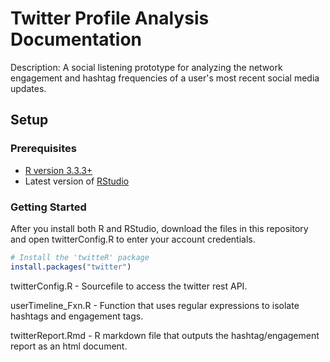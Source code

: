 # Twitter Profile Analysis Documentation

Description: A social listening prototype for analyzing the network engagement and hashtag frequencies of a user's most recent social media updates.

## Setup

### Prerequisites
- [R version 3.3.3+](https://www.r-project.org)
- Latest version of [RStudio](https://www.rstudio.com)

### Getting Started

After you install both R and RStudio, download the files in this repository and open twitterConfig.R to enter your account credentials.

```r
# Install the 'twitteR' package
install.packages("twitter")
```




twitterConfig.R - Sourcefile to access the twitter rest API.

userTimeline_Fxn.R - Function that uses regular expressions to isolate hashtags and engagement tags.

twitterReport.Rmd - R markdown file that outputs the hashtag/engagement report as an html document.
